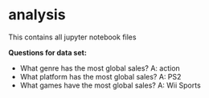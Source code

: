 # analysis

This contains all jupyter notebook files

**Questions for data set:**
- What genre has the most global sales? A: action
- What platform has the most global sales? A: PS2
- What games have the most global sales? A: Wii Sports